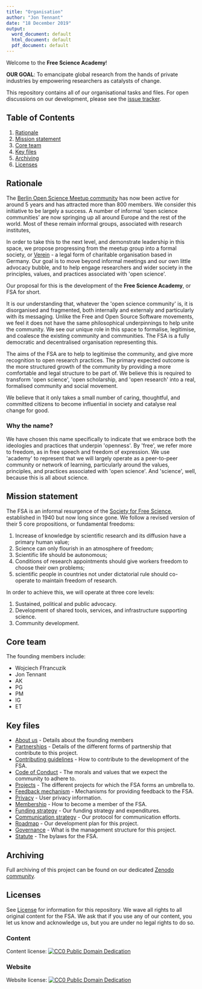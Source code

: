 ```yaml
---
title: "Organisation"
author: "Jon Tennant"
date: "18 December 2019"
output:
  word_document: default
  html_document: default
  pdf_document: default
---
```


Welcome to the **Free Science Academy**! 

**OUR GOAL**: To emancipate global research from the hands of private industries by empowering researchers as catalysts of change.

This repository contains all of our organisational tasks and files. For open discussions on our development, please see the [issue tracker](https://github.com/free-science-academy/organisation/issues).

## Table of Contents

1. [Rationale](#rationale)
2. [Mission statement](#mission)
3. [Core team](#team)
4. [Key files](#files)
5. [Archiving](#archiving)
6. [Licenses](#licenses)

## Rationale <a name="rationale"></a>

The [Berlin Open Science Meetup community](https://www.meetup.com/Berlin-Open-Science-Meetup/) has now been active for around 5 years and has attracted more than 800 members. We consider this initiative to be largely a success. A number of informal ‘open science communities’ are now springing up all around Europe and the rest of the world. Most of these remain informal groups, associated with research institutes,

In order to take this to the next level, and demonstrate leadership in this space, we propose progressing from the meetup group into a formal society, or [Verein](https://www.tbd.community/en/a/how-to-found-verein-charity-germany) -  a legal form of charitable organisation based in Germany. Our goal is to move beyond informal meetings and our own little advocacy bubble, and to help engage researchers and wider society in the principles, values, and practices associated with 'open science'.

Our proposal for this is the development of the **Free Science Academy**, or FSA for short.

It is our understanding that, whatever the 'open science community' is, it is disorganised and fragmented, both internally and externaly and particularly with its messaging. Unlike the Free and Open Source Software movements, we feel it does not have the same philosophical underpinnings to help unite the community. We see our unique role in this space to formalise, legitimise, and coalesce the existing community and communities. The FSA is a fully democratic and decentralised organisation representing this.

The aims of the FSA are to help to legitimise the community, and give more recognition to open research practices. The primary expected outcome is the more structured growth of the community by providing a more comfortable and legal structure to be part of. We believe this is required to transform 'open science', 'open scholarship, and 'open research' into a real, formalised community and social movement.

We believe that it only takes a small number of caring, thoughtful, and committed citizens to become influential in society and catalyse real change for good. 

### Why the name?

We have chosen this name specifically to indicate that we embrace both the ideologies and practices that underpin 'openness'. By 'free', we refer more to freedom, as in free speech and freedom of expression. We use 'academy' to represent that we will largely operate as a peer-to-peer community or network of learning, particularly around the values, principles, and practices associated with 'open science'. And 'science', well, because this is all about science.


## Mission statement <a name="mission"></a>

The FSA is an informal resurgence of the [Society for Free Science](https://www.nature.com/articles/154048a0), established in 1940 but now long since gone. We follow a revised version of their 5 core propositions, or fundamental freedoms:

1. Increase of knowledge by scientific research and its diffusion have a primary human value; 
2. Science can only flourish in an atmosphere of freedom; 
3. Scientific life should be autonomous; 
4. Conditions of research appointments should give workers freedom to choose their own problems; 
5. scientific people in countries not under dictatorial rule should co-operate to maintain freedom of research.

In order to achieve this, we will operate at three core levels:

1. Sustained, political and public advocacy.
2. Development of shared tools, services, and infrastructure supporting science.
3. Community development.

## Core team <a name="team"></a>

The founding members include:

* Wojciech Ffrancuzik
* Jon Tennant
* AK
* PG
* PM
* IG
* ET

## Key files <a name="files"></a>

* [About us](about-us.md) - Details about the founding members 
* [Partnerships](partnerships.md) - Details of the different forms of partnership that contribute to this project.
* [Contributing guidelines](contributing.md) - How to contribute to the development of the FSA.
* [Code of Conduct](code-of-conduct.md) - The morals and values that we expect the community to adhere to.
* [Projects](projects.md) - The different projects for which the FSA forms an umbrella to.
* [Feedback mechanism](feedback.md) - Mechanisms for providing feedback to the FSA.
* [Privacy](privacy.md) - User privacy information.
* [Membership](membership.md) - How to become a member of the FSA.
* [Funding strategy](funding.md) - Our funding strategy and expenditures.
* [Communication strategy](communications.md) - Our protocol for communication efforts.
* [Roadmap](roadmap.md) - Our development plan for this project.
* [Governance](governance.md) - What is the management structure for this project.
* [Statute](statute.md) - The bylaws for the FSA.

## Archiving <a name="archiving"></a>

Full archiving of this project can be found on our dedicated [Zenodo community](https://zenodo.org/communities/free-science-academy/).

## Licenses <a name="licenses"></a>

See [License](license.md) for information for this repository. We wave all rights to all original content for the FSA. We ask that if you use any of our content, you let us know and acknowledge us, but you are under no legal rights to do so.

### Content 
Content license: [![CC0 Public Domain Dedication](https://img.shields.io/badge/License-CC0%201.0-lightgrey.svg)](https://creativecommons.org/publicdomain/zero/1.0/)

### Website
Website license: [![CC0 Public Domain Dedication](https://img.shields.io/badge/License-CC0%201.0-lightgrey.svg)](https://creativecommons.org/publicdomain/zero/1.0/)